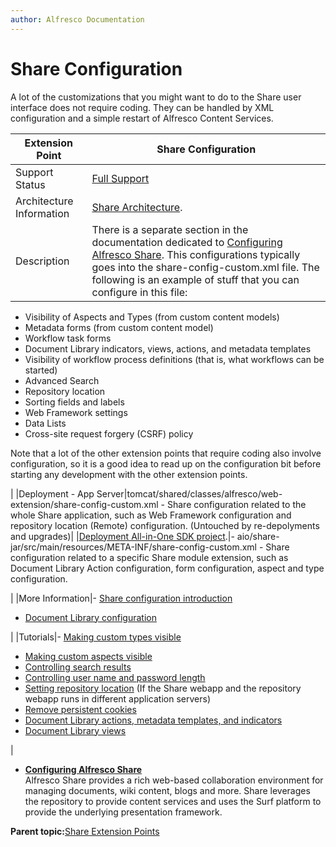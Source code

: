 ```yaml
---
author: Alfresco Documentation
---
```


# Share Configuration

A lot of the customizations that you might want to do to the Share user interface does not require coding. They can be handled by XML configuration and a simple restart of Alfresco Content Services.

|Extension Point|Share Configuration|
|---------------|-------------------|
|Support Status|[Full Support](http://docs.alfresco.com/support/concepts/su-product-lifecycle.html)|
|Architecture Information|[Share Architecture](dev-extensions-share-architecture-extension-points.md).|
|Description|There is a separate section in the documentation dedicated to [Configuring Alfresco Share](share-configuring-intro.md). This configurations typically goes into the share-config-custom.xml file. The following is an example of stuff that you can configure in this file:

 -   Visibility of Aspects and Types \(from custom content models\)
-   Metadata forms \(from custom content model\)
-   Workflow task forms
-   Document Library indicators, views, actions, and metadata templates
-   Visibility of workflow process definitions \(that is, what workflows can be started\)
-   Advanced Search
-   Repository location
-   Sorting fields and labels
-   Web Framework settings
-   Data Lists
-   Cross-site request forgery \(CSRF\) policy

 Note that a lot of the other extension points that require coding also involve configuration, so it is a good idea to read up on the configuration bit before starting any development with the other extension points.

|
|Deployment - App Server|tomcat/shared/classes/alfresco/web-extension/share-config-custom.xml - Share configuration related to the whole Share application, such as Web Framework configuration and repository location \(Remote\) configuration. \(Untouched by re-depolyments and upgrades\)|
|[Deployment All-in-One SDK project](sdk-getting-started.md).|-   aio/share-jar/src/main/resources/META-INF/share-config-custom.xml - Share configuration related to a specific Share module extension, such as Document Library Action configuration, form configuration, aspect and type configuration.

|
|More Information|-   [Share configuration introduction](share-configuring-intro.md)
-   [Document Library configuration](doclib-web-tier.md)

|
|Tutorials|-   [Making custom types visible](../tasks/dev-extensions-content-models-tutorials-share-config.md)
-   [Making custom aspects visible](../tasks/dev-extensions-content-models-tutorials-add-aspect.md)
-   [Controlling search results](../tasks/controlling_search_results.md)
-   [Controlling user name and password length](../tasks/share-change-password.md)
-   [Setting repository location](../tasks/share-change-port.md) \(If the Share webapp and the repository webapp runs in different application servers\)
-   [Remove persistent cookies](../tasks/share-customizing-cookies.md)
-   [Document Library actions, metadata templates, and indicators](doclib-override-extension-examples.md)
-   [Document Library views](share-customizing-document-library-views.md)

|

-   **[Configuring Alfresco Share](../concepts/share-configuring-intro.md)**  
Alfresco Share provides a rich web-based collaboration environment for managing documents, wiki content, blogs and more. Share leverages the repository to provide content services and uses the Surf platform to provide the underlying presentation framework.

**Parent topic:**[Share Extension Points](../concepts/dev-extensions-share-extension-points-introduction.md)

